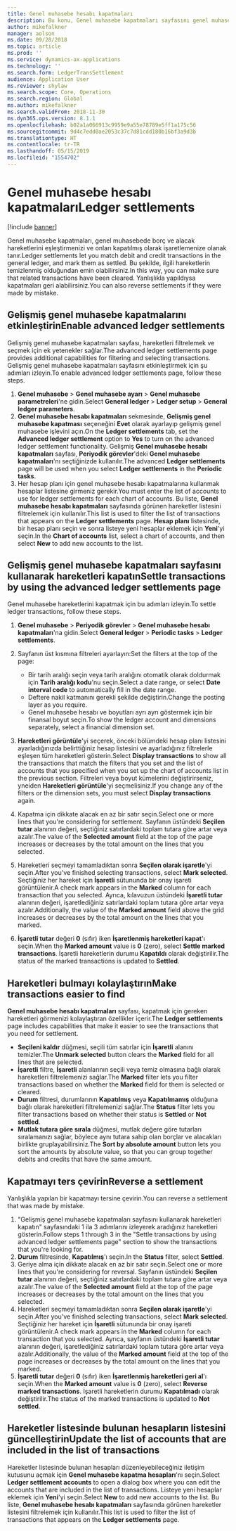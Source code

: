 ```yaml
---
title: Genel muhasebe hesabı kapatmaları
description: Bu konu, Genel muhasebe kapatmaları sayfasını genel muhasebe hareketlerini kapatmak ve kapatmaları geri almak için nasıl kullanılacağını açıklar.
author: mikefalkner
manager: aolson
ms.date: 09/28/2018
ms.topic: article
ms.prod: ''
ms.service: dynamics-ax-applications
ms.technology: ''
ms.search.form: LedgerTransSettlement
audience: Application User
ms.reviewer: shylaw
ms.search.scope: Core, Operations
ms.search.region: Global
ms.author: mikefalkner
ms.search.validFrom: 2018-11-30
ms.dyn365.ops.version: 8.1.1
ms.openlocfilehash: b02a1a066913c9959e9a55e78789e5ff1a175c56
ms.sourcegitcommit: 9d4c7edd0ae2053c37c7d81cdd180b16bf3a9d3b
ms.translationtype: HT
ms.contentlocale: tr-TR
ms.lasthandoff: 05/15/2019
ms.locfileid: "1554702"
---
```

# <a name="ledger-settlements"></a><span data-ttu-id="95106-103">Genel muhasebe hesabı kapatmaları</span><span class="sxs-lookup"><span data-stu-id="95106-103">Ledger settlements</span></span>

[!include [banner](../includes/banner.md)]

<span data-ttu-id="95106-104">Genel muhasebe kapatmaları, genel muhasebede borç ve alacak hareketlerini eşleştirmenizi ve onları kapatılmış olarak işaretlemenize olanak tanır.</span><span class="sxs-lookup"><span data-stu-id="95106-104">Ledger settlements let you match debit and credit transactions in the general ledger, and mark them as settled.</span></span> <span data-ttu-id="95106-105">Bu şekilde, ilgili hareketlerin temizlenmiş olduğundan emin olabilirsiniz.</span><span class="sxs-lookup"><span data-stu-id="95106-105">In this way, you can make sure that related transactions have been cleared.</span></span> <span data-ttu-id="95106-106">Yanlışlıkla yapıldıysa kapatmaları geri alabilirsiniz.</span><span class="sxs-lookup"><span data-stu-id="95106-106">You can also reverse settlements if they were made by mistake.</span></span>

## <a name="enable-advanced-ledger-settlements"></a><span data-ttu-id="95106-107">Gelişmiş genel muhasebe kapatmalarını etkinleştirin</span><span class="sxs-lookup"><span data-stu-id="95106-107">Enable advanced ledger settlements</span></span>

<span data-ttu-id="95106-108">Gelişmiş genel muhasebe kapatmaları sayfası, hareketleri filtrelemek ve seçmek için ek yetenekler sağlar.</span><span class="sxs-lookup"><span data-stu-id="95106-108">The advanced ledger settlements page provides additional capabilities for filtering and selecting transactions.</span></span> <span data-ttu-id="95106-109">Gelişmiş genel muhasebe kapatmaları sayfasını etkinleştirmek için şu adımları izleyin.</span><span class="sxs-lookup"><span data-stu-id="95106-109">To enable advanced ledger settlements page, follow these steps.</span></span>

1. <span data-ttu-id="95106-110">**Genel muhasebe** \> **Genel muhasebe ayarı** \> **Genel muhasebe parametreleri**'ne gidin.</span><span class="sxs-lookup"><span data-stu-id="95106-110">Select **General ledger** \> **Ledger setup** \> **General ledger parameters**.</span></span> 
2. <span data-ttu-id="95106-111">**Genel muhasebe hesabı kapatmaları** sekmesinde, **Gelişmiş genel muhasebe kapatması** seçeneğini **Evet** olarak ayarlayıp gelişmiş genel muhasebe işlevini açın.</span><span class="sxs-lookup"><span data-stu-id="95106-111">On the **Ledger settlements** tab, set the **Advanced ledger settlement** option to **Yes** to turn on the advanced ledger settlement functionality.</span></span> <span data-ttu-id="95106-112">Gelişmiş **Genel muhasebe hesabı kapatmaları** sayfası, **Periyodik görevler**'deki **Genel muhasebe kapatmaları**'nı seçtiğinizde kullanılır.</span><span class="sxs-lookup"><span data-stu-id="95106-112">The advanced **Ledger settlements** page will be used when you select **Ledger settlements** in the **Periodic tasks**.</span></span> 
3. <span data-ttu-id="95106-113">Her hesap planı için genel muhasebe hesabı kapatmalarına kullanmak hesaplar listesine girmeniz gerekir.</span><span class="sxs-lookup"><span data-stu-id="95106-113">You must enter the list of accounts to use for ledger settlements for each chart of accounts.</span></span> <span data-ttu-id="95106-114">Bu liste, **Genel muhasebe hesabı kapatmaları** sayfasında görünen hareketler listesini filtrelemek için kullanılır.</span><span class="sxs-lookup"><span data-stu-id="95106-114">This list is used to filter the list of transactions that appears on the **Ledger settlements** page.</span></span> <span data-ttu-id="95106-115">**Hesap planı** listesinde, bir hesap planı seçin ve sonra listeye yeni hesaplar eklemek için **Yeni**'yi seçin.</span><span class="sxs-lookup"><span data-stu-id="95106-115">In the **Chart of accounts** list, select a chart of accounts, and then select **New** to add new accounts to the list.</span></span>

## <a name="settle-transactions-by-using-the-advanced-ledger-settlements-page"></a><span data-ttu-id="95106-116">Gelişmiş genel muhasebe kapatmaları sayfasını kullanarak hareketleri kapatın</span><span class="sxs-lookup"><span data-stu-id="95106-116">Settle transactions by using the advanced ledger settlements page</span></span>

<span data-ttu-id="95106-117">Genel muhasebe hareketlerini kapatmak için bu adımları izleyin.</span><span class="sxs-lookup"><span data-stu-id="95106-117">To settle ledger transactions, follow these steps.</span></span>

1. <span data-ttu-id="95106-118">**Genel muhasebe** \> **Periyodik görevler** \> **Genel muhasebe hesabı kapatmaları**'na gidin.</span><span class="sxs-lookup"><span data-stu-id="95106-118">Select **General ledger** \> **Periodic tasks** \> **Ledger settlements**.</span></span>
2. <span data-ttu-id="95106-119">Sayfanın üst kısmına filtreleri ayarlayın:</span><span class="sxs-lookup"><span data-stu-id="95106-119">Set the filters at the top of the page:</span></span>

    - <span data-ttu-id="95106-120">Bir tarih aralığı seçin veya tarih aralığını otomatik olarak doldurmak için **Tarih aralığı kodu**'nu seçin.</span><span class="sxs-lookup"><span data-stu-id="95106-120">Select a date range, or select **Date interval code** to automatically fill in the date range.</span></span>
    - <span data-ttu-id="95106-121">Deftere nakil katmanını gerekli şekilde değiştirin.</span><span class="sxs-lookup"><span data-stu-id="95106-121">Change the posting layer as you require.</span></span>
    - <span data-ttu-id="95106-122">Genel muhasebe hesabı ve boyutları ayrı ayrı göstermek için bir finansal boyut seçin.</span><span class="sxs-lookup"><span data-stu-id="95106-122">To show the ledger account and dimensions separately, select a financial dimension set.</span></span>

3. <span data-ttu-id="95106-123">**Hareketleri görüntüle**'yi seçerek, önceki bölümdeki hesap planı listesini ayarladığınızda belirttiğiniz hesap listesini ve ayarladığınız filtrelerle eşleşen tüm hareketleri gösterin.</span><span class="sxs-lookup"><span data-stu-id="95106-123">Select **Display transactions** to show all the transactions that match the filters that you set and the list of accounts that you specified when you set up the chart of accounts list in the previous section.</span></span> <span data-ttu-id="95106-124">Filtreleri veya boyut kümelerini değiştirirseniz, yneiden **Hareketleri görüntüle**'yi seçmelisiniz.</span><span class="sxs-lookup"><span data-stu-id="95106-124">If you change any of the filters or the dimension sets, you must select **Display transactions** again.</span></span>
4. <span data-ttu-id="95106-125">Kapatma için dikkate alacak en az bir satır seçin.</span><span class="sxs-lookup"><span data-stu-id="95106-125">Select one or more lines that you're considering for settlement.</span></span> <span data-ttu-id="95106-126">Sayfanın üstündeki **Seçilen tutar** alanının değeri, seçtiğiniz satırlardaki toplam tutara göre artar veya azalır.</span><span class="sxs-lookup"><span data-stu-id="95106-126">The value of the **Selected amount** field at the top of the page increases or decreases by the total amount on the lines that you selected.</span></span>
5. <span data-ttu-id="95106-127">Hareketleri seçmeyi tamamladıktan sonra **Seçilen olarak işaretle**'yi seçin.</span><span class="sxs-lookup"><span data-stu-id="95106-127">After you've finished selecting transactions, select **Mark selected**.</span></span> <span data-ttu-id="95106-128">Seçtiğiniz her hareket için **İşaretli** sütununda bir onay işareti görüntülenir.</span><span class="sxs-lookup"><span data-stu-id="95106-128">A check mark appears in the **Marked** column for each transaction that you selected.</span></span> <span data-ttu-id="95106-129">Ayrıca, kılavuzun üstündeki **İşaretli tutar** alanının değeri, işaretlediğiniz satırlardaki toplam tutara göre artar veya azalır.</span><span class="sxs-lookup"><span data-stu-id="95106-129">Additionally, the value of the **Marked amount** field above the grid increases or decreases by the total amount on the lines that you marked.</span></span>
6. <span data-ttu-id="95106-130">**İşaretli tutar** değeri **0** (sıfır) iken **İşaretlenmiş hareketleri kapat**'ı seçin.</span><span class="sxs-lookup"><span data-stu-id="95106-130">When the **Marked amount** value is **0** (zero), select **Settle marked transactions**.</span></span> <span data-ttu-id="95106-131">İşaretli hareketlerin durumu **Kapatıldı** olarak değiştirilir.</span><span class="sxs-lookup"><span data-stu-id="95106-131">The status of the marked transactions is updated to **Settled**.</span></span>

## <a name="make-transactions-easier-to-find"></a><span data-ttu-id="95106-132">Hareketleri bulmayı kolaylaştırın</span><span class="sxs-lookup"><span data-stu-id="95106-132">Make transactions easier to find</span></span>

<span data-ttu-id="95106-133">**Genel muhasebe hesabı kapatmaları** sayfası, kapatmak için gereken hareketleri görmenizi kolaylaştıran özellikler içerir.</span><span class="sxs-lookup"><span data-stu-id="95106-133">The **Ledger settlements** page includes capabilities that make it easier to see the transactions that you need for settlement.</span></span>

- <span data-ttu-id="95106-134">**Seçileni kaldır** düğmesi, seçili tüm satırlar için **İşaretli** alanını temizler.</span><span class="sxs-lookup"><span data-stu-id="95106-134">The **Unmark selected** button clears the **Marked** field for all lines that are selected.</span></span>
- <span data-ttu-id="95106-135">**İşaretli** filtre, **İşaretli** alanlarının seçili veya temiz olmasına bağlı olarak hareketleri filtrelemenizi sağlar.</span><span class="sxs-lookup"><span data-stu-id="95106-135">The **Marked** filter lets you filter transactions based on whether the **Marked** field for them is selected or cleared.</span></span>
- <span data-ttu-id="95106-136">**Durum** filtresi, durumlarının **Kapatılmış** veya **Kapatılmamış** olduğuna bağlı olarak hareketleri filtrelemenizi sağlar.</span><span class="sxs-lookup"><span data-stu-id="95106-136">The **Status** filter lets you filter transactions based on whether their status is **Settled** or **Not settled**.</span></span>
- <span data-ttu-id="95106-137">**Mutlak tutara göre sırala** düğmesi, mutlak değere göre tutarları sıralamanızı sağlar, böylece aynı tutara sahip olan borçlar ve alacakları birlikte gruplayabilirsiniz.</span><span class="sxs-lookup"><span data-stu-id="95106-137">The **Sort by absolute amount** button lets you sort the amounts by absolute value, so that you can group together debits and credits that have the same amount.</span></span>

## <a name="reverse-a-settlement"></a><span data-ttu-id="95106-138">Kapatmayı ters çevirin</span><span class="sxs-lookup"><span data-stu-id="95106-138">Reverse a settlement</span></span>

<span data-ttu-id="95106-139">Yanlışlıkla yapılan bir kapatmayı tersine çevirin.</span><span class="sxs-lookup"><span data-stu-id="95106-139">You can reverse a settlement that was made by mistake.</span></span>

1. <span data-ttu-id="95106-140">"Gelişmiş genel muhasebe kapatmaları sayfasını kullanarak hareketleri kapatın" sayfasındaki 1 ila 3 adımlarını izleyerek aradığınız hareketleri gösterin.</span><span class="sxs-lookup"><span data-stu-id="95106-140">Follow steps 1 through 3 in the "Settle transactions by using advanced ledger settlements page" section to show the transactions that you're looking for.</span></span>
2. <span data-ttu-id="95106-141">**Durum** filtresinde, **Kapatılmış**'ı seçin.</span><span class="sxs-lookup"><span data-stu-id="95106-141">In the **Status** filter, select **Settled**.</span></span>
3. <span data-ttu-id="95106-142">Geriye alma için dikkate alacak en az bir satır seçin.</span><span class="sxs-lookup"><span data-stu-id="95106-142">Select one or more lines that you're considering for reversal.</span></span> <span data-ttu-id="95106-143">Sayfanın üstündeki **Seçilen tutar** alanının değeri, seçtiğiniz satırlardaki toplam tutara göre artar veya azalır.</span><span class="sxs-lookup"><span data-stu-id="95106-143">The value of the **Selected amount** field at the top of the page increases or decreases by the total amount on the lines that you selected.</span></span>
4. <span data-ttu-id="95106-144">Hareketleri seçmeyi tamamladıktan sonra **Seçilen olarak işaretle**'yi seçin.</span><span class="sxs-lookup"><span data-stu-id="95106-144">After you've finished selecting transactions, select **Mark selected**.</span></span> <span data-ttu-id="95106-145">Seçtiğiniz her hareket için **İşaretli** sütununda bir onay işareti görüntülenir.</span><span class="sxs-lookup"><span data-stu-id="95106-145">A check mark appears in the **Marked** column for each transaction that you selected.</span></span> <span data-ttu-id="95106-146">Ayrıca, sayfanın üstündeki **İşaretli tutar** alanının değeri, işaretlediğiniz satırlardaki toplam tutara göre artar veya azalır.</span><span class="sxs-lookup"><span data-stu-id="95106-146">Additionally, the value of the **Marked amount** field at the top of the page increases or decreases by the total amount on the lines that you marked.</span></span>
5. <span data-ttu-id="95106-147">**İşaretli tutar** değeri **0** (sıfır) iken **İşaretlenmiş hareketleri geri al**'ı seçin.</span><span class="sxs-lookup"><span data-stu-id="95106-147">When the **Marked amount** value is **0** (zero), select **Reverse marked transactions**.</span></span> <span data-ttu-id="95106-148">İşaretli hareketlerin durumu **Kapatılmadı** olarak değiştirilir.</span><span class="sxs-lookup"><span data-stu-id="95106-148">The status of the marked transactions is updated to **Not settled**.</span></span>

## <a name="update-the-list-of-accounts-that-are-included-in-the-list-of-transactions"></a><span data-ttu-id="95106-149">Hareketler listesinde bulunan hesapların listesini güncelleştirin</span><span class="sxs-lookup"><span data-stu-id="95106-149">Update the list of accounts that are included in the list of transactions</span></span>

<span data-ttu-id="95106-150">Hareketler listesinde bulunan hesapları düzenleyebileceğiniz iletişim kutusunu açmak için **Genel muhasebe kapatma hesapları**'nı seçin.</span><span class="sxs-lookup"><span data-stu-id="95106-150">Select **Ledger settlement accounts** to open a dialog box where you can edit the accounts that are included in the list of transactions.</span></span> <span data-ttu-id="95106-151">Listeye yeni hesaplar eklemek için **Yeni**'yi seçin.</span><span class="sxs-lookup"><span data-stu-id="95106-151">Select **New** to add new accounts to the list.</span></span> <span data-ttu-id="95106-152">Bu liste, **Genel muhasebe hesabı kapatmaları** sayfasında görünen hareketler listesini filtrelemek için kullanılır.</span><span class="sxs-lookup"><span data-stu-id="95106-152">This list is used to filter the list of transactions that appears on the **Ledger settlements** page.</span></span>
